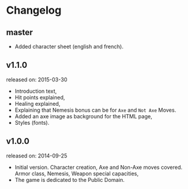 # Changelog

## master

* Added character sheet (english and french).

## v1.1.0

released on: 2015-03-30

* Introduction text,
* Hit points explained,
* Healing explained,
* Explaining that Nemesis bonus can be for ``Axe`` and ``Not Axe`` Moves.
* Added an axe image as background for the HTML page,
* Styles (fonts).

## v1.0.0

released on: 2014-09-25

* Initial version. Character creation, Axe and Non-Axe moves covered. Armor
  class, Nemesis, Weapon special capacities,
* The game is dedicated to the Public Domain.

